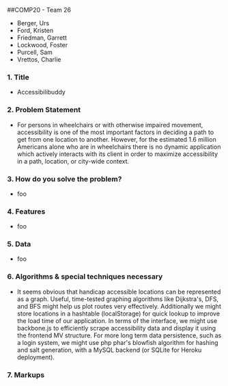 ##COMP20 - Team 26
- Berger, Urs
- Ford, Kristen
- Friedman, Garrett
- Lockwood, Foster
- Purcell, Sam
- Vrettos, Charlie

### 1. Title
* Accessibilibuddy

### 2. Problem Statement
* For persons in wheelchairs or with otherwise impaired movement, accessibility is one of the most important factors in deciding a path to get from one location to another. However, for the estimated 1.6 million Americans alone who are in wheelchairs there is no dynamic application which actively interacts with its client in order to maximize accessibility in a path, location, or city-wide context.

### 3. How do you solve the problem?
* foo

### 4. Features
* foo

### 5. Data
* foo

### 6. Algorithms & special techniques necessary
* It seems obvious that handicap accessible locations can be represented as a graph. Useful, time-tested graphing algorithms like Dijkstra's, DFS, and BFS might help us plot routes very effectively. Additionally we might store locations in a hashtable (localStorage) for quick lookup to improve the load time of our application. In terms of the interface, we might use backbone.js to efficiently scrape accessibility data and display it using the frontend MV structure. For more long term data persistence, such as a login system, we might use php phar's blowfish algorithm for hashing and salt generation, with a MySQL backend (or SQLite for Heroku deployment). 

### 7. Markups
